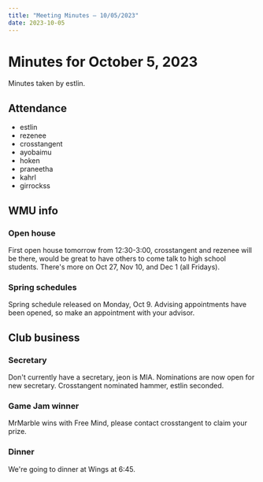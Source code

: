 ```yaml
---
title: "Meeting Minutes – 10/05/2023"
date: 2023-10-05
---
```

# Minutes for October 5, 2023
Minutes taken by estlin. 

## Attendance
* estlin
* rezenee
* crosstangent
* ayobaimu
* hoken
* praneetha
* kahrl
* girrockss

## WMU info

### Open house
First open house tomorrow from 12:30-3:00, crosstangent and rezenee will be there, would be great to have others to come talk to high school students. There's more on Oct 27, Nov 10, and Dec 1 (all Fridays). 

### Spring schedules
Spring schedule released on Monday, Oct 9. Advising appointments have been opened, so make an appointment with your advisor. 

## Club business

### Secretary
Don't currently have a secretary, jeon is MIA. Nominations are now open for new secretary. Crosstangent nominated hammer, estlin seconded. 

### Game Jam winner
MrMarble wins with Free Mind, please contact crosstangent to claim your prize. 

### Dinner
We're going to dinner at Wings at 6:45. 
